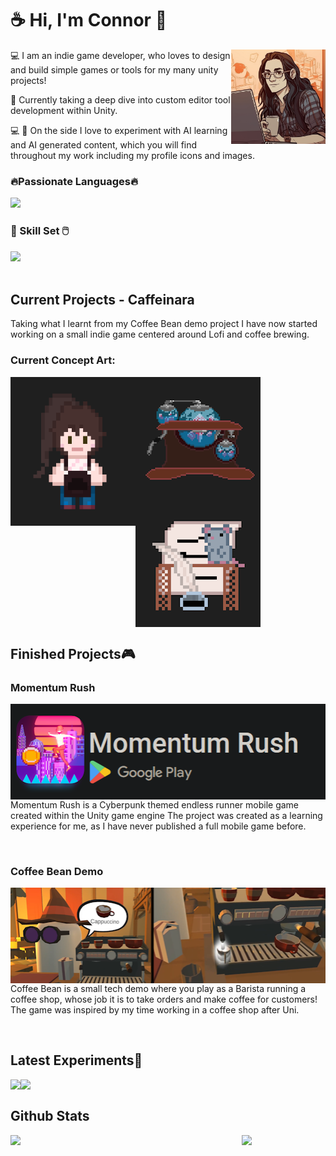# ☕ Hi, I'm Connor 👋

<div align='center'>
  <img align='right' width="30%" src="https://github.com/cm66Work/cm66Work/blob/868db8741fc922775cac34c0f9dd5460fba71238/Assets/Profile1.png" />
  <div align='left' width='60%'>
    <p>💻 I am an indie game developer, who loves to design and build simple games or tools for my many unity projects!</p>
    <p>📖 Currently taking a deep dive into custom editor tool development within Unity.</p>
    <p>💻 🤖 On the side I love to experiment with AI learning and AI generated content, which you will find throughout my work including my profile icons and images.</p>
  </div>
</div>

<div>
  
  <div>
    <h3>🔥Passionate Languages🔥</h3>
    <img src="https://skillicons.dev/icons?i=cpp,cs,java,py&theme=dark">
  </div>
  
  <div>
    <h3 text-align: center >🧰 Skill Set 🖱️</h3>
    <img src="https://skillicons.dev/icons?i=unity,godot,blender,androidstudio,git&theme=dark">
  </div>
  
</div>




<br clear="left"/>

## Current Projects - Caffeinara
Taking what I learnt from my Coffee Bean demo project I have now started working on a small indie game centered around Lofi and coffee brewing.

### Current Concept Art:
<div>
  <img align="left" width="200" src="https://github.com/cm66Work/cm66Work/blob/613311aa8aaf33dcc83d1c421966f4be50ab2577/Assets/Caffinara%20Player.png" />
  <img align="left" width="200" src="https://github.com/cm66Work/cm66Work/blob/355f964d419995534c11085da955e946cf496ec4/Assets/Coffee%20Machine.png" />
  <img align="left" width="200" src="https://github.com/cm66Work/cm66Work/blob/355f964d419995534c11085da955e946cf496ec4/Assets/Printer%20Mouse.png" />
</div>


<br clear="left"/>

## Finished Projects🎮
### Momentum Rush
<a href="https://connormarshall.myportfolio.com/momentum-rush" text-align: center>
  <img align="right" src="https://github.com/cm66Work/cm66Work/blob/main/Assets/MyAndoind%20Game.png" />
</a>
<p> Momentum Rush is a Cyberpunk themed endless runner mobile game created within the Unity game engine
The project was created as a learning experience for me, as I have never published a full mobile game before. </p>

<br clear="left"/>

### Coffee Bean Demo
<a href="https://connormarshall.myportfolio.com/coffee-bean" text-align: center>
<img align="right" src="https://github.com/cm66Work/cm66Work/blob/613311aa8aaf33dcc83d1c421966f4be50ab2577/Assets/CoffeeBean%20demo.png" />
</a>
<p>
Coffee Bean is a small tech demo where you play as a Barista running a coffee shop, whose job it is to take orders and make coffee for customers!
The game was inspired by my time working in a coffee shop after Uni.
</p>

<br clear="left"/>

## Latest Experiments🧪
<a href="https://github.com/cm66Work/DigitalHuman-with-OpenAI" text-align: center >
  <img align="left" src="https://github-readme-stats.vercel.app/api/pin/?username=cm66Work&repo=DigitalHuman-with-OpenAI&theme=tokyonight" />
</a>
<a href="https://github.com/cm66Work/Open-Event-System" text-align: center>
  <img align="left" src="https://github-readme-stats.vercel.app/api/pin/?username=cm66Work&repo=Open-Event-System&theme=tokyonight" />
</a>

<br clear="left"/>

## Github Stats

<div align='center'>
  <img align='left' width="50%" src="https://github-readme-stats.vercel.app/api?username=cm66Work&hide=contribs,issues&rank_icon=github&show_icons=true&theme=tokyonight">
  <img width="47%" src="https://github-readme-stats.vercel.app/api/top-langs?username=cm66Work&layout=compact&theme=tokyonight&langs_count=8">
</div>





